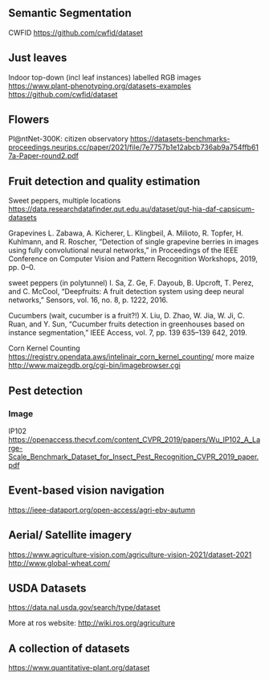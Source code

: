 ## Semantic Segmentation
CWFID https://github.com/cwfid/dataset

## Just leaves
Indoor top-down (incl leaf instances) labelled RGB images 
https://www.plant-phenotyping.org/datasets-examples   
https://github.com/cwfid/dataset

## Flowers
Pl@ntNet-300K: citizen observatory https://datasets-benchmarks-proceedings.neurips.cc/paper/2021/file/7e7757b1e12abcb736ab9a754ffb617a-Paper-round2.pdf 


## Fruit detection and quality estimation
Sweet peppers, multiple locations
https://data.researchdatafinder.qut.edu.au/dataset/qut-hia-daf-capsicum-datasets

Grapevines
L. Zabawa, A. Kicherer, L. Klingbeil, A. Milioto, R. Topfer,
H. Kuhlmann, and R. Roscher, “Detection of single grapevine berries
in images using fully convolutional neural networks,” in Proceedings
of the IEEE Conference on Computer Vision and Pattern Recognition
Workshops, 2019, pp. 0–0.

sweet peppers (in polytunnel)
I. Sa, Z. Ge, F. Dayoub, B. Upcroft, T. Perez, and C. McCool,
“Deepfruits: A fruit detection system using deep neural networks,”
Sensors, vol. 16, no. 8, p. 1222, 2016.

Cucumbers (wait, cucumber is a fruit?!)
X. Liu, D. Zhao, W. Jia, W. Ji, C. Ruan, and Y. Sun, “Cucumber fruits
detection in greenhouses based on instance segmentation,” IEEE Access,
vol. 7, pp. 139 635–139 642, 2019.

Corn Kernel Counting 
https://registry.opendata.aws/intelinair_corn_kernel_counting/
more maize http://www.maizegdb.org/cgi-bin/imagebrowser.cgi

## Pest detection
### Image
IP102 https://openaccess.thecvf.com/content_CVPR_2019/papers/Wu_IP102_A_Large-Scale_Benchmark_Dataset_for_Insect_Pest_Recognition_CVPR_2019_paper.pdf

## Event-based vision navigation
https://ieee-dataport.org/open-access/agri-ebv-autumn


## Aerial/ Satellite imagery

https://www.agriculture-vision.com/agriculture-vision-2021/dataset-2021
http://www.global-wheat.com/

## USDA Datasets
https://data.nal.usda.gov/search/type/dataset

More at ros website: http://wiki.ros.org/agriculture

## A collection of datasets
https://www.quantitative-plant.org/dataset   
